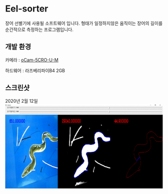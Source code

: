 # Eel-sorter
장어 선별기에 사용될 소프트웨어 입니다. 형태가 일정하지않은 움직이는 장어의 길이를 순간적으로 측정하는 프로그램입니다.

## 개발 환경
카메라 : [oCam-5CRO-U-M](https://github.com/withrobot/oCam/tree/master/Products/oCam-5CRO-U-M)

하드웨어 : 라즈베리파이B4 2GB

## 스크린샷
2020년 2월 12일 
![result](./screenshot/result.PNG)
